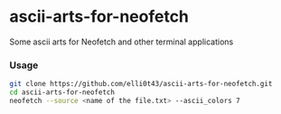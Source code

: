 # ascii-arts-for-neofetch
Some ascii arts for Neofetch and other terminal applications

### Usage
```bash
git clone https://github.com/elli0t43/ascii-arts-for-neofetch.git
cd ascii-arts-for-neofetch
neofetch --source <name of the file.txt> --ascii_colors 7
```

